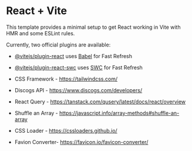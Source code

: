 # React + Vite

This template provides a minimal setup to get React working in Vite with HMR and some ESLint rules.

Currently, two official plugins are available:

-   [@vitejs/plugin-react](https://github.com/vitejs/vite-plugin-react/blob/main/packages/plugin-react/README.md) uses [Babel](https://babeljs.io/) for Fast Refresh
-   [@vitejs/plugin-react-swc](https://github.com/vitejs/vite-plugin-react-swc) uses [SWC](https://swc.rs/) for Fast Refresh

-   CSS Framework - https://tailwindcss.com/
-   Discogs API - https://www.discogs.com/developers/
-   React Query - https://tanstack.com/qusery/latest/docs/react/overview
-   Shuffle an Array - https://javascript.info/array-methods#shuffle-an-array
-   CSS Loader - https://cssloaders.github.io/
-   Favion Converter- https://favicon.io/favicon-converter/
